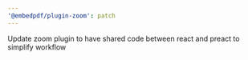 ```yaml
---
'@embedpdf/plugin-zoom': patch
---
```


Update zoom plugin to have shared code between react and preact to simplify workflow
